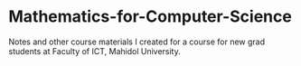 # Mathematics-for-Computer-Science
Notes and other course materials I created for a course for new grad students at Faculty of ICT, Mahidol University.
